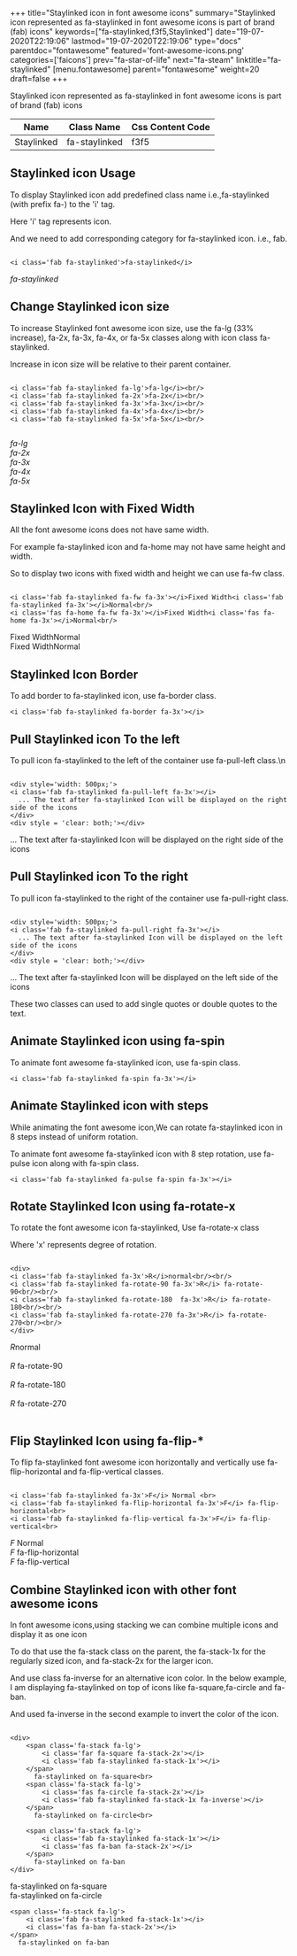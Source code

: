 +++
title="Staylinked icon in font awesome icons"
summary="Staylinked icon represented as fa-staylinked in font awesome icons is part of brand (fab) icons"
keywords=["fa-staylinked,f3f5,Staylinked"]
date="19-07-2020T22:19:06"
lastmod="19-07-2020T22:19:06"
type="docs"
parentdoc="fontawesome"
featured='font-awesome-icons.png'
categories=['faicons']
prev="fa-star-of-life"
next="fa-steam"
linktitle="fa-staylinked"
[menu.fontawesome]
parent="fontawesome"
weight=20
draft=false
+++


Staylinked icon represented as fa-staylinked in font awesome icons is part of brand (fab) icons

<div class='table-responsive'><table class='table'><thead><tr><th>Name</th><th>Class Name</th><th>Css Content Code</th></tr></thead><tbody><tr><td>Staylinked</td><td>fa-staylinked</td><td>f3f5</td></tr></tbody></table></div>



## Staylinked icon Usage

To display Staylinked icon add predefined class name i.e.,fa-staylinked (with prefix fa-) to the 'i' tag.

Here 'i' tag represents icon.

And we need to add corresponding category for fa-staylinked icon. i.e., fab.


```

<i class='fab fa-staylinked'>fa-staylinked</i>
```

<i class='fab fa-staylinked'>fa-staylinked</i>




## Change Staylinked icon size
To increase Staylinked font awesome icon size, use the fa-lg (33% increase), fa-2x, fa-3x, fa-4x, or fa-5x classes along with icon class fa-staylinked.

Increase in icon size will be relative to their parent container. 

```

<i class='fab fa-staylinked fa-lg'>fa-lg</i><br/>
<i class='fab fa-staylinked fa-2x'>fa-2x</i><br/>
<i class='fab fa-staylinked fa-3x'>fa-3x</i><br/>
<i class='fab fa-staylinked fa-4x'>fa-4x</i><br/>
<i class='fab fa-staylinked fa-5x'>fa-5x</i><br/>
            
```

<i class='fab fa-staylinked fa-lg'>fa-lg</i><br/>
<i class='fab fa-staylinked fa-2x'>fa-2x</i><br/>
<i class='fab fa-staylinked fa-3x'>fa-3x</i><br/>
<i class='fab fa-staylinked fa-4x'>fa-4x</i><br/>
<i class='fab fa-staylinked fa-5x'>fa-5x</i><br/>
            



## Staylinked Icon with Fixed Width 

All the font awesome icons does not have same width.

For example fa-staylinked icon and fa-home may not have same height and width.

So to display two icons with fixed width and height we can use fa-fw class.


```

<i class='fab fa-staylinked fa-fw fa-3x'></i>Fixed Width<i class='fab fa-staylinked fa-3x'></i>Normal<br/>
<i class='fas fa-home fa-fw fa-3x'></i>Fixed Width<i class='fas fa-home fa-3x'></i>Normal<br/>
```

<i class='fab fa-staylinked fa-fw fa-3x'></i>Fixed Width<i class='fab fa-staylinked fa-3x'></i>Normal<br/>
<i class='fas fa-home fa-fw fa-3x'></i>Fixed Width<i class='fas fa-home fa-3x'></i>Normal<br/>



## Staylinked Icon Border 

To add border to fa-staylinked icon, use fa-border class.


```
<i class='fab fa-staylinked fa-border fa-3x'></i>

```
<i class='fab fa-staylinked fa-border fa-3x'></i>





## Pull Staylinked icon To the left

To pull icon fa-staylinked to the left of the container use fa-pull-left class.\n

```

<div style='width: 500px;'>
<i class='fab fa-staylinked fa-pull-left fa-3x'></i>
  ... The text after fa-staylinked Icon will be displayed on the right side of the icons
</div>
<div style = 'clear: both;'></div>
```

<div style='width: 500px;'>
<i class='fab fa-staylinked fa-pull-left fa-3x'></i>
  ... The text after fa-staylinked Icon will be displayed on the right side of the icons
</div>
<div style = 'clear: both;'></div>




## Pull Staylinked icon To the right
To pull icon fa-staylinked to the right of the container use fa-pull-right class.

```

<div style='width: 500px;'>
<i class='fab fa-staylinked fa-pull-right fa-3x'></i>
  ... The text after fa-staylinked Icon will be displayed on the left side of the icons
</div>
<div style = 'clear: both;'></div>
```

<div style='width: 500px;'>
<i class='fab fa-staylinked fa-pull-right fa-3x'></i>
  ... The text after fa-staylinked Icon will be displayed on the left side of the icons
</div>
<div style = 'clear: both;'></div>

These two classes can used to add single quotes or double quotes to the text.


## Animate Staylinked icon using fa-spin
To animate font awesome fa-staylinked icon, use fa-spin class.

```
<i class='fab fa-staylinked fa-spin fa-3x'></i>
```
<i class='fab fa-staylinked fa-spin fa-3x'></i>




## Animate Staylinked icon with steps
While animating the font awesome icon,We can rotate fa-staylinked icon in 8 steps instead of uniform rotation.

To animate font awesome fa-staylinked icon with 8 step rotation, use fa-pulse icon along with fa-spin class.


```
<i class='fab fa-staylinked fa-pulse fa-spin fa-3x'></i>

```
<i class='fab fa-staylinked fa-pulse fa-spin fa-3x'></i>





## Rotate Staylinked Icon using fa-rotate-x
To rotate the font awesome icon fa-staylinked, Use fa-rotate-x class

Where 'x' represents degree of rotation.


```

<div>
<i class='fab fa-staylinked fa-3x'>R</i>normal<br/><br/>
<i class='fab fa-staylinked fa-rotate-90 fa-3x'>R</i> fa-rotate-90<br/><br/> 
<i class='fab fa-staylinked fa-rotate-180  fa-3x'>R</i> fa-rotate-180<br/><br/> 
<i class='fab fa-staylinked fa-rotate-270 fa-3x'>R</i> fa-rotate-270<br/><br/>
</div>
```

<div>
<i class='fab fa-staylinked fa-3x'>R</i>normal<br/><br/>
<i class='fab fa-staylinked fa-rotate-90 fa-3x'>R</i> fa-rotate-90<br/><br/> 
<i class='fab fa-staylinked fa-rotate-180  fa-3x'>R</i> fa-rotate-180<br/><br/> 
<i class='fab fa-staylinked fa-rotate-270 fa-3x'>R</i> fa-rotate-270<br/><br/>
</div>




## Flip Staylinked Icon using fa-flip-*
To flip fa-staylinked font awesome icon horizontally and vertically use fa-flip-horizontal and fa-flip-vertical classes. 

```

<i class='fab fa-staylinked fa-3x'>F</i> Normal <br>
<i class='fab fa-staylinked fa-flip-horizontal fa-3x'>F</i> fa-flip-horizontal<br>
<i class='fab fa-staylinked fa-flip-vertical fa-3x'>F</i> fa-flip-vertical<br>
```

<i class='fab fa-staylinked fa-3x'>F</i> Normal <br>
<i class='fab fa-staylinked fa-flip-horizontal fa-3x'>F</i> fa-flip-horizontal<br>
<i class='fab fa-staylinked fa-flip-vertical fa-3x'>F</i> fa-flip-vertical<br>




## Combine Staylinked icon with other font awesome icons
In font awesome icons,using stacking we can combine multiple icons and display it as one icon 

To do that use the fa-stack class on the parent, the fa-stack-1x for the regularly sized icon, and fa-stack-2x for the larger icon.

And use class fa-inverse for an alternative icon color. 
In the below example, I am displaying fa-staylinked on top of icons like fa-square,fa-circle and fa-ban.

And used fa-inverse in the second example to invert the color of the icon.

```

<div>
    <span class='fa-stack fa-lg'>
        <i class='far fa-square fa-stack-2x'></i>
        <i class='fab fa-staylinked fa-stack-1x'></i>
    </span>
      fa-staylinked on fa-square<br>
    <span class='fa-stack fa-lg'>
        <i class='fas fa-circle fa-stack-2x'></i>
        <i class='fab fa-staylinked fa-stack-1x fa-inverse'></i>
    </span>
      fa-staylinked on fa-circle<br>

    <span class='fa-stack fa-lg'>
        <i class='fab fa-staylinked fa-stack-1x'></i>
        <i class='fas fa-ban fa-stack-2x'></i>
    </span>
      fa-staylinked on fa-ban
</div>
```

<div>
    <span class='fa-stack fa-lg'>
        <i class='far fa-square fa-stack-2x'></i>
        <i class='fab fa-staylinked fa-stack-1x'></i>
    </span>
      fa-staylinked on fa-square<br>
    <span class='fa-stack fa-lg'>
        <i class='fas fa-circle fa-stack-2x'></i>
        <i class='fab fa-staylinked fa-stack-1x fa-inverse'></i>
    </span>
      fa-staylinked on fa-circle<br>

    <span class='fa-stack fa-lg'>
        <i class='fab fa-staylinked fa-stack-1x'></i>
        <i class='fas fa-ban fa-stack-2x'></i>
    </span>
      fa-staylinked on fa-ban
</div>






